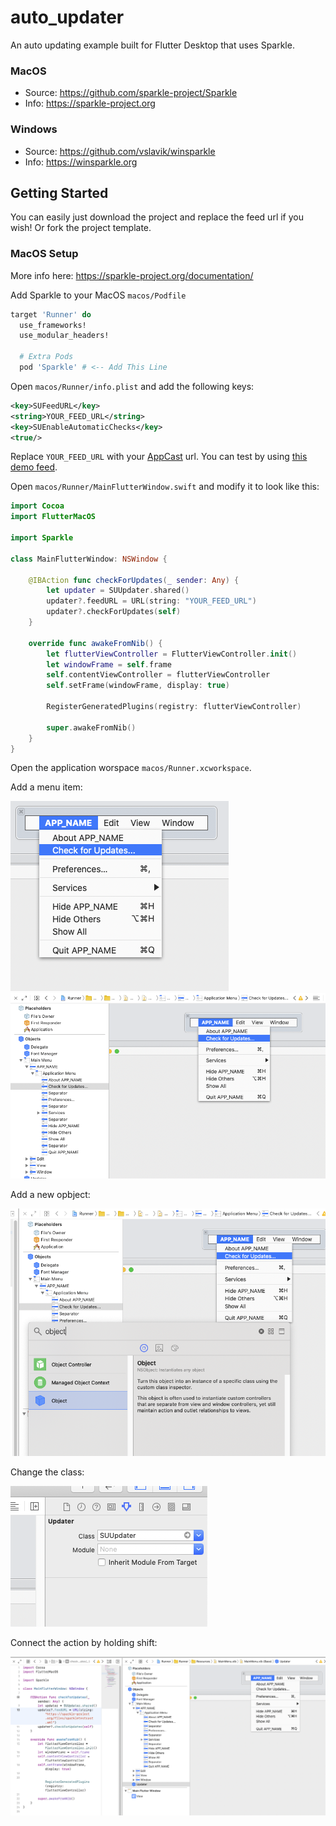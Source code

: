 # auto_updater

An auto updating example built for Flutter Desktop that uses Sparkle.

### MacOS

- Source: https://github.com/sparkle-project/Sparkle
- Info: https://sparkle-project.org

### Windows

- Source: https://github.com/vslavik/winsparkle
- Info: https://winsparkle.org

## Getting Started

You can easily just download the project and replace the feed url if you wish! Or fork the project template.

### MacOS Setup

More info here: https://sparkle-project.org/documentation/

Add Sparkle to your MacOS `macos/Podfile`

```ruby
target 'Runner' do
  use_frameworks!
  use_modular_headers!
  
  # Extra Pods
  pod 'Sparkle' # <-- Add This Line
```

Open `macos/Runner/info.plist` and add the following keys:

```xml
<key>SUFeedURL</key>
<string>YOUR_FEED_URL</string>
<key>SUEnableAutomaticChecks</key>
<true/>
```

Replace `YOUR_FEED_URL` with your [AppCast](https://github.com/vslavik/winsparkle/wiki/Appcast-Feeds) url. You can test by using [this demo feed](https://sparkle-project.org/files/sparkletestcast.xml).

Open `macos/Runner/MainFlutterWindow.swift` and modify it to look like this:

```swift
import Cocoa
import FlutterMacOS

import Sparkle

class MainFlutterWindow: NSWindow {

    @IBAction func checkForUpdates(_ sender: Any) {
        let updater = SUUpdater.shared()
        updater?.feedURL = URL(string: "YOUR_FEED_URL")
        updater?.checkForUpdates(self)
    }

    override func awakeFromNib() {
        let flutterViewController = FlutterViewController.init()
        let windowFrame = self.frame
        self.contentViewController = flutterViewController
        self.setFrame(windowFrame, display: true)

        RegisterGeneratedPlugins(registry: flutterViewController)

        super.awakeFromNib()
    }
}

```

Open the application worspace `macos/Runner.xcworkspace`.

Add a menu item:

![image](/doc/screenshots/1.png)
![image](/doc/screenshots/2.png)

Add a new opbject: 

![image](/doc/screenshots/4.png)

Change the class:

![image](/doc/screenshots/5.png)

Connect the action by holding shift:

![image](/doc/screenshots/6.png)
